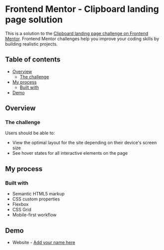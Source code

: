 # Frontend Mentor - Clipboard landing page solution

This is a solution to the [Clipboard landing page challenge on Frontend Mentor](https://www.frontendmentor.io/challenges/clipboard-landing-page-5cc9bccd6c4c91111378ecb9). Frontend Mentor challenges help you improve your coding skills by building realistic projects. 
## Table of contents

- [Overview](#overview)
  - [The challenge](#the-challenge)
- [My process](#my-process)
  - [Built with](#built-with)
- [Demo](#author)


## Overview

### The challenge

Users should be able to:

- View the optimal layout for the site depending on their device's screen size
- See hover states for all interactive elements on the page

## My process

### Built with

- Semantic HTML5 markup
- CSS custom properties
- Flexbox
- CSS Grid
- Mobile-first workflow


## Demo

- Website - [Add your name here](https://www.your-site.com)